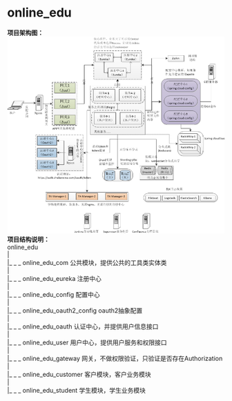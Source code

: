 # online_edu
**项目架构图：**
![foryou](微服务架构图.png "架构图")
**项目结构说明：**  
online_edu  
   |  
   |_ _ _ online_edu_com  公共模块，提供公共的工具类实体类  
   |  
   |_ _ _ online_edu_eureka 注册中心  
   |  
   |_ _ _ online_edu_config  配置中心  
   |  
   |_ _ _ online_edu_oauth2_config oauth2抽象配置  
   |  
   |_ _ _ online_edu_oauth 认证中心，并提供用户信息接口  
   |  
   |_ _ _ online_edu_user 用户中心，提供用户服务和权限接口  
   |  
   |_ _ _ online_edu_gateway 网关，不做权限验证，只验证是否存在Authorization  
   |  
   |_ _ _ online_edu_customer 客户模块，客户业务模块  
   |  
   |_ _ _ online_edu_student 学生模块，学生业务模块  
 
